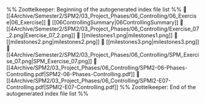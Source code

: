 %% Zoottelkeeper: Beginning of the autogenerated index file list  %%
📄 [[4Archive/Semester2/SPM2/03_Project_Phases/06_Controlling/06_Exercise|06_Exercise]]
📄 [[06ControllingSummary|06ControllingSummary]]
📄 [[4Archive/Semester2/SPM2/03_Project_Phases/06_Controlling/Exercise_07_2.png|Exercise_07_2.png]]
📄 [[milestones1.png|milestones1.png]]
📄 [[milestones2.png|milestones2.png]]
📄 [[milestones3.png|milestones3.png]]
📄 [[4Archive/Semester2/SPM2/03_Project_Phases/06_Controlling/SPM_Exercise_07.png|SPM_Exercise_07.png]]
📄 [[4Archive/SPM2/03_Project_Phases/06_Controlling/SPM2-06-Phases-Controlling.pdf|SPM2-06-Phases-Controlling.pdf]]
📄 [[4Archive/SPM2/03_Project_Phases/06_Controlling/SPMI2-E07-Controlling.pdf|SPMI2-E07-Controlling.pdf]]
%% Zoottelkeeper: End of the autogenerated index file list  %%
